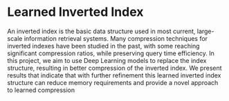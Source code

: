 # Learned Inverted Index
An inverted index is the basic data structure used in most current, large-scale
information retrieval systems. Many compression techniques for inverted indexes
have been studied in the past, with some reaching significant compression ratios,
while preserving query time efficiency. In this project, we aim to use Deep Learning
models to replace the index structure, resulting in better compression of the inverted
index. We present results that indicate that with further refinement this learned
inverted index structure can reduce memory requirements and provide a novel
approach to learned compression
